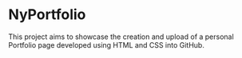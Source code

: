 # NyPortfolio
This project aims to showcase the creation and upload of a personal Portfolio page developed using HTML and CSS into GitHub.
